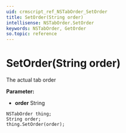 ```yaml
---
uid: crmscript_ref_NSTabOrder_SetOrder
title: SetOrder(String order)
intellisense: NSTabOrder.SetOrder
keywords: NSTabOrder, GetOrder
so.topic: reference
---
```


# SetOrder(String order)

The actual tab order

**Parameter:** 
* **order** String

```crmscript
NSTabOrder thing;
String order;
thing.SetOrder(order);
```


